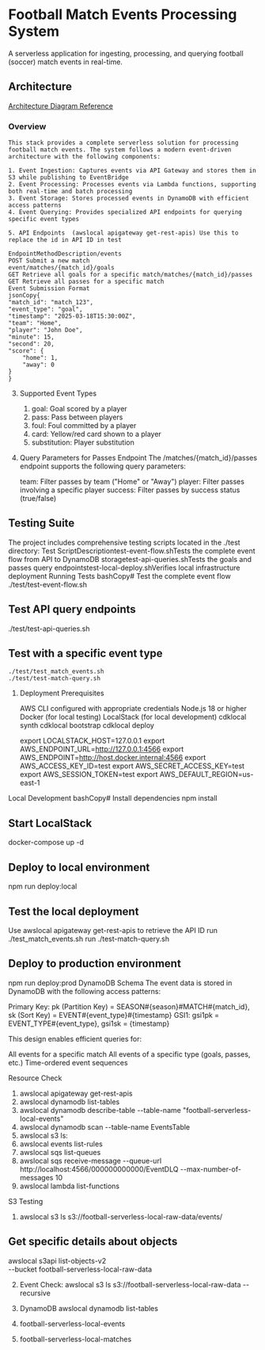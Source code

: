 # Football Match Events Processing System
A serverless application for ingesting, processing, and querying football (soccer) match events in real-time.

## Architecture

[Architecture Diagram Reference](https://github.com/prafulanalytics/football-serverless/issues/1#issue-2928429373)

### Overview
    This stack provides a complete serverless solution for processing football match events. The system follows a modern event-driven architecture with the following components:

    1. Event Ingestion: Captures events via API Gateway and stores them in S3 while publishing to EventBridge
    2. Event Processing: Processes events via Lambda functions, supporting both real-time and batch processing
    3. Event Storage: Stores processed events in DynamoDB with efficient access patterns
    4. Event Querying: Provides specialized API endpoints for querying specific event types

    5. API Endpoints  (awslocal apigateway get-rest-apis) Use this to replace the id in API ID in test 

    EndpointMethodDescription/events
    POST Submit a new match 
    event/matches/{match_id}/goals  
    GET Retrieve all goals for a specific match/matches/{match_id}/passes
    GET Retrieve all passes for a specific match
    Event Submission Format
    jsonCopy{
    "match_id": "match_123",
    "event_type": "goal",
    "timestamp": "2025-03-18T15:30:00Z",
    "team": "Home",
    "player": "John Doe",
    "minute": 15,
    "second": 20,
    "score": {
        "home": 1,
        "away": 0
    }
    }


3. Supported Event Types

    1. goal: Goal scored by a player
    2. pass: Pass between players
    3. foul: Foul committed by a player
    4. card: Yellow/red card shown to a player
    5. substitution: Player substitution

4. Query Parameters for Passes Endpoint
    The /matches/{match_id}/passes endpoint supports the following query parameters:

    team: Filter passes by team ("Home" or "Away")
    player: Filter passes involving a specific player
    success: Filter passes by success status (true/false)

## Testing Suite
The project includes comprehensive testing scripts located in the ./test directory:
Test ScriptDescriptiontest-event-flow.shTests the complete event flow from API to DynamoDB storagetest-api-queries.shTests the goals and passes query endpointstest-local-deploy.shVerifies local infrastructure deployment
Running Tests
bashCopy# Test the complete event flow
./test/test-event-flow.sh

## Test API query endpoints
./test/test-api-queries.sh

## Test with a specific event type

    ./test/test_match_events.sh
    ./test/test-match-query.sh

1. Deployment Prerequisites

    AWS CLI configured with appropriate credentials
    Node.js 18 or higher
    Docker (for local testing)
    LocalStack (for local development)
    cdklocal synth
    cdklocal bootstrap
    cdklocal deploy
    
    export LOCALSTACK_HOST=127.0.0.1
    export AWS_ENDPOINT_URL=http://127.0.0.1:4566
    export AWS_ENDPOINT=http://host.docker.internal:4566
    export AWS_ACCESS_KEY_ID=test
    export AWS_SECRET_ACCESS_KEY=test
    export AWS_SESSION_TOKEN=test
    export AWS_DEFAULT_REGION=us-east-1


Local Development
bashCopy# Install dependencies
npm install

## Start LocalStack
docker-compose up -d

## Deploy to local environment
npm run deploy:local

## Test the local deployment

Use awslocal apigateway get-rest-apis to retrieve the API ID
run ./test_match_events.sh
run ./test-match-query.sh

## Deploy to production environment
npm run deploy:prod
DynamoDB Schema
The event data is stored in DynamoDB with the following access patterns:

Primary Key: pk (Partition Key) = SEASON#{season}#MATCH#{match_id}, sk (Sort Key) = EVENT#{event_type}#{timestamp}
GSI1: gsi1pk = EVENT_TYPE#{event_type}, gsi1sk = {timestamp}

This design enables efficient queries for:

All events for a specific match
All events of a specific type (goals, passes, etc.)
Time-ordered event sequences


Resource Check 
1. awslocal apigateway get-rest-apis
3. awslocal dynamodb list-tables
4. awslocal dynamodb describe-table --table-name "football-serverless-local-events"
5. awslocal dynamodb scan --table-name EventsTable
6. awslocal s3 ls: 
7. awslocal events list-rules
8. awslocal sqs list-queues
9. awslocal sqs receive-message --queue-url http://localhost:4566/000000000000/EventDLQ --max-number-of-messages 10
10. awslocal lambda list-functions


S3 Testing

1. awslocal s3 ls s3://football-serverless-local-raw-data/events/

## Get specific details about objects
awslocal s3api list-objects-v2 \
  --bucket football-serverless-local-raw-data

2. Event Check:  awslocal s3 ls s3://football-serverless-local-raw-data --recursive 

3. DynamoDB 
awslocal dynamodb list-tables
1. football-serverless-local-events
2. football-serverless-local-matches
